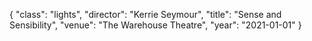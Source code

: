 {
  "class": "lights",
  "director": "Kerrie Seymour",
  "title": "Sense and Sensibility",
  "venue": "The Warehouse Theatre",
  "year": "2021-01-01"
}